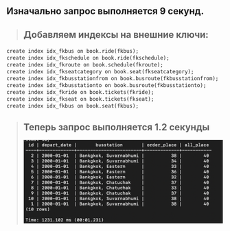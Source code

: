 ## Изначально запрос выполняется 9 секунд.
>## Добавляем индексы на внешние ключи:
```
create index idx_fkbus on book.ride(fkbus);
create index idx_fkschedule on book.ride(fkschedule);
create index idx_fkroute on book.schedule(fkroute);
create index idx_fkseatcategory on book.seat(fkseatcategory);
create index idx_fkbusstationfrom on book.busroute(fkbusstationfrom);
create index idx_fkbusstationto on book.busroute(fkbusstationto);
create index idx_fkride on book.tickets(fkride);
create index idx_fkseat on book.tickets(fkseat);
create index idx_fkbus on book.seat(fkbus);
```
>## Теперь запрос выполняется 1.2 секунды
> ![1](../images/5.png)
